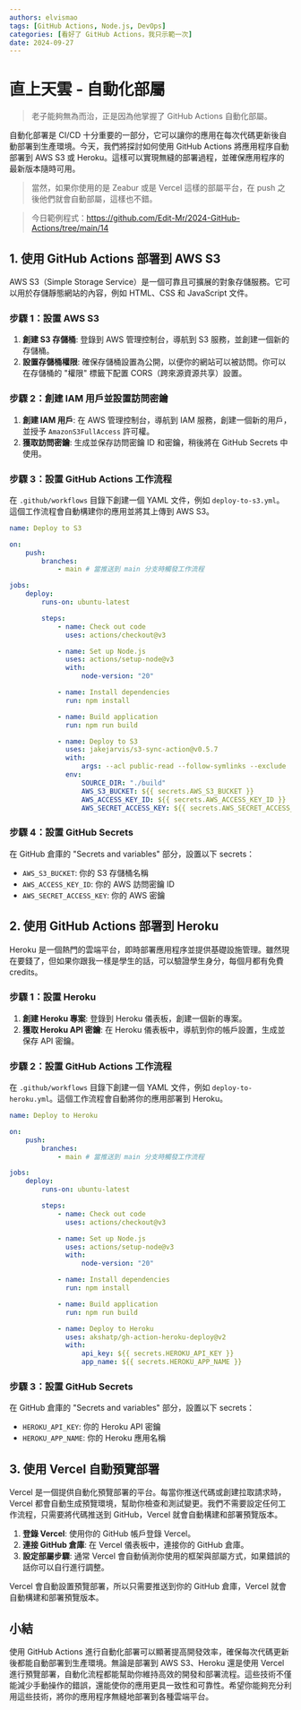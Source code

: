 ```yaml
---
authors: elvismao
tags: [GitHub Actions, Node.js, DevOps]
categories: [看好了 GitHub Actions，我只示範一次]
date: 2024-09-27
---
```


# 直上天雲 - 自動化部屬

> 老子能夠無為而治，正是因為他掌握了 GitHub Actions 自動化部屬。

自動化部署是 CI/CD 十分重要的一部分，它可以讓你的應用在每次代碼更新後自動部署到生產環境。今天，我們將探討如何使用 GitHub Actions 將應用程序自動部署到 AWS S3 或 Heroku。這樣可以實現無縫的部署過程，並確保應用程序的最新版本隨時可用。

> 當然，如果你使用的是 Zeabur 或是 Vercel 這樣的部屬平台，在 push 之後他們就會自動部屬，這樣也不錯。

> 今日範例程式：<https://github.com/Edit-Mr/2024-GitHub-Actions/tree/main/14>

## 1. 使用 GitHub Actions 部署到 AWS S3

AWS S3（Simple Storage Service）是一個可靠且可擴展的對象存儲服務。它可以用於存儲靜態網站的內容，例如 HTML、CSS 和 JavaScript 文件。

### 步驟 1：設置 AWS S3

1. **創建 S3 存儲桶**: 登錄到 AWS 管理控制台，導航到 S3 服務，並創建一個新的存儲桶。
2. **設置存儲桶權限**: 確保存儲桶設置為公開，以便你的網站可以被訪問。你可以在存儲桶的 "權限" 標籤下配置 CORS（跨來源資源共享）設置。

### 步驟 2：創建 IAM 用戶並設置訪問密鑰

1. **創建 IAM 用戶**: 在 AWS 管理控制台，導航到 IAM 服務，創建一個新的用戶，並授予 `AmazonS3FullAccess` 許可權。
2. **獲取訪問密鑰**: 生成並保存訪問密鑰 ID 和密鑰，稍後將在 GitHub Secrets 中使用。

### 步驟 3：設置 GitHub Actions 工作流程

在 `.github/workflows` 目錄下創建一個 YAML 文件，例如 `deploy-to-s3.yml`。這個工作流程會自動構建你的應用並將其上傳到 AWS S3。

```yaml
name: Deploy to S3

on:
    push:
        branches:
            - main # 當推送到 main 分支時觸發工作流程

jobs:
    deploy:
        runs-on: ubuntu-latest

        steps:
            - name: Check out code
              uses: actions/checkout@v3

            - name: Set up Node.js
              uses: actions/setup-node@v3
              with:
                  node-version: "20"

            - name: Install dependencies
              run: npm install

            - name: Build application
              run: npm run build

            - name: Deploy to S3
              uses: jakejarvis/s3-sync-action@v0.5.7
              with:
                  args: --acl public-read --follow-symlinks --exclude '.git/*' --exclude 'README.md'
              env:
                  SOURCE_DIR: "./build"
                  AWS_S3_BUCKET: ${{ secrets.AWS_S3_BUCKET }}
                  AWS_ACCESS_KEY_ID: ${{ secrets.AWS_ACCESS_KEY_ID }}
                  AWS_SECRET_ACCESS_KEY: ${{ secrets.AWS_SECRET_ACCESS_KEY }}
```

### 步驟 4：設置 GitHub Secrets

在 GitHub 倉庫的 "Secrets and variables" 部分，設置以下 secrets：

-   `AWS_S3_BUCKET`: 你的 S3 存儲桶名稱
-   `AWS_ACCESS_KEY_ID`: 你的 AWS 訪問密鑰 ID
-   `AWS_SECRET_ACCESS_KEY`: 你的 AWS 密鑰

## 2. 使用 GitHub Actions 部署到 Heroku

Heroku 是一個熱門的雲端平台，即時部署應用程序並提供基礎設施管理。雖然現在要錢了，但如果你跟我一樣是學生的話，可以驗證學生身分，每個月都有免費 credits。

### 步驟 1：設置 Heroku

1. **創建 Heroku 專案**: 登錄到 Heroku 儀表板，創建一個新的專案。
2. **獲取 Heroku API 密鑰**: 在 Heroku 儀表板中，導航到你的帳戶設置，生成並保存 API 密鑰。

### 步驟 2：設置 GitHub Actions 工作流程

在 `.github/workflows` 目錄下創建一個 YAML 文件，例如 `deploy-to-heroku.yml`。這個工作流程會自動將你的應用部署到 Heroku。

```yaml
name: Deploy to Heroku

on:
    push:
        branches:
            - main # 當推送到 main 分支時觸發工作流程

jobs:
    deploy:
        runs-on: ubuntu-latest

        steps:
            - name: Check out code
              uses: actions/checkout@v3

            - name: Set up Node.js
              uses: actions/setup-node@v3
              with:
                  node-version: "20"

            - name: Install dependencies
              run: npm install

            - name: Build application
              run: npm run build

            - name: Deploy to Heroku
              uses: akshatp/gh-action-heroku-deploy@v2
              with:
                  api_key: ${{ secrets.HEROKU_API_KEY }}
                  app_name: ${{ secrets.HEROKU_APP_NAME }}
```

### 步驟 3：設置 GitHub Secrets

在 GitHub 倉庫的 "Secrets and variables" 部分，設置以下 secrets：

-   `HEROKU_API_KEY`: 你的 Heroku API 密鑰
-   `HEROKU_APP_NAME`: 你的 Heroku 應用名稱

## 3. 使用 Vercel 自動預覽部署

Vercel 是一個提供自動化預覽部署的平台。每當你推送代碼或創建拉取請求時，Vercel 都會自動生成預覽環境，幫助你檢查和測試變更。我們不需要設定任何工作流程，只需要將代碼推送到 GitHub，Vercel 就會自動構建和部署預覽版本。

1. **登錄 Vercel**: 使用你的 GitHub 帳戶登錄 Vercel。
2. **連接 GitHub 倉庫**: 在 Vercel 儀表板中，連接你的 GitHub 倉庫。
3. **設定部屬步驟**: 通常 Vercel 會自動偵測你使用的框架與部屬方式，如果錯誤的話你可以自行進行調整。

Vercel 會自動設置預覽部署，所以只需要推送到你的 GitHub 倉庫，Vercel 就會自動構建和部署預覽版本。

## 小結

使用 GitHub Actions 進行自動化部署可以顯著提高開發效率，確保每次代碼更新後都能自動部署到生產環境。無論是部署到 AWS S3、Heroku 還是使用 Vercel 進行預覽部署，自動化流程都能幫助你維持高效的開發和部署流程。這些技術不僅能減少手動操作的錯誤，還能使你的應用更具一致性和可靠性。希望你能夠充分利用這些技術，將你的應用程序無縫地部署到各種雲端平台。
